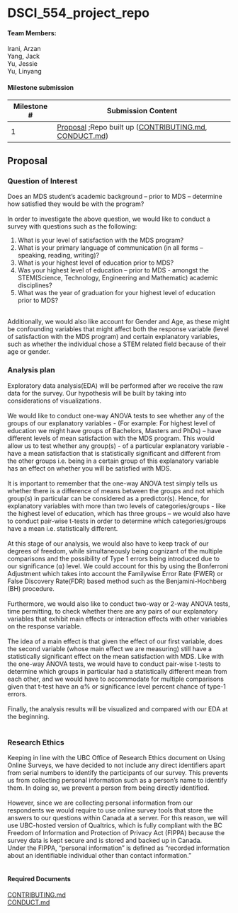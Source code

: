 # DSCI_554_project_repo


#### Team Members:

Irani, Arzan <br/>
Yang, Jack <br/>
Yu, Jessie <br/>
Yu, Linyang <br/>

#### Milestone submission

| Milestone # | Submission Content |
|-------------|--------------------|
| 1 | [Proposal](Milestone_1/Proposal.md) ;Repo built up ([CONTRIBUTING.md](CONTRIBUTING.md), [CONDUCT.md](CONDUCT.md)) |

## Proposal

### Question of Interest

Does an MDS student’s academic background – prior to MDS – determine how satisfied they would be with the program?<br/>
<br/>
In order to investigate the above question, we would like to conduct a survey with questions such as the following:<br/>
1. What is your level of satisfaction with the MDS program?
2. What is your primary language of communication (in all forms – speaking, reading, writing)?
3. What is your highest level of education prior to MDS?
4. Was your highest level of education – prior to MDS - amongst the STEM(Science, Technology, Engineering and Mathematic) academic disciplines?
5. What was the year of graduation for your highest level of education prior to MDS?
<br/>
Additionally, we would also like account for Gender and Age, as these might be confounding variables that might affect both the response variable (level of satisfaction with the MDS program) and certain explanatory variables, such as whether the individual chose a STEM related field because of their age or gender.<br/>

### Analysis plan

Exploratory data analysis(EDA) will be performed after we receive the raw data for the survey. Our hypothesis will be built by taking into considerations of visualizations.<br/>
<br/>
We would like to conduct one-way ANOVA tests to see whether any of the groups of our explanatory variables - (For example: For highest level of education we might have groups of Bachelors, Masters and PhDs) – have different levels of mean satisfaction with the MDS program. This would allow us to test whether any group(s) - of a particular explanatory variable - have a mean satisfaction that is statistically significant and different from the other groups i.e. being in a certain group of this explanatory variable has an effect on whether you will be satisfied with MDS.<br/>
<br/>
It is important to remember that the one-way ANOVA test simply tells us whether there is a difference of means between the groups and not which group(s) in particular can be considered as a predictor(s). Hence, for explanatory variables with more than two levels of categories/groups - like the highest level of education, which has three groups – we would also have to conduct pair-wise t-tests in order to determine which categories/groups have a mean i.e. statistically different.<br/>
<br/>
At this stage of our analysis, we would also have to keep track of our degrees of freedom, while simultaneously being cognizant of the multiple comparisons and the possibility of Type 1 errors being introduced due to our significance (⍺) level. We could account for this by using the Bonferroni Adjustment which takes into account the Familywise Error Rate (FWER) or False Discovery Rate(FDR) based method such as the Benjamini-Hochberg (BH) procedure. <br/>
<br/>
Furthermore, we would also like to conduct two-way or 2-way ANOVA tests, time permitting, to check whether there are any pairs of our explanatory variables that exhibit main effects or interaction effects with other variables on the response variable. <br/>
<br/>
The idea of a main effect is that given the effect of our first variable, does the second variable (whose main effect we are measuring) still have a statistically significant effect on the mean satisfaction with MDS. Like with the one-way ANOVA tests, we would have to conduct pair-wise t-tests to determine which groups in particular had a statistically different mean from each other, and we would have to accommodate for multiple comparisons given that t-test have an ⍺% or significance level percent chance of type-1 errors.<br/>
<br/>
Finally, the analysis results will be visualized and compared with our EDA at the beginning.<br/>
<br/>

### Research Ethics

Keeping in line with the UBC Office of Research Ethics document on Using Online Surveys, we have decided to not include any direct identifiers apart from serial numbers to identify the participants of our survey. This prevents us from collecting personal information such as a person’s name to identify them. In doing so, we prevent a person from being directly identified. <br/>
<br/>
However, since we are collecting personal information from our respondents we would require to use online survey tools that store the answers to our questions within Canada at a server. For this reason, we will use UBC-hosted version of Qualtrics, which is fully compliant with the BC Freedom of Information and Protection of Privacy Act (FIPPA) because the survey data is kept secure and is stored and backed up in Canada. <br/>
Under the FIPPA, “personal information” is defined as “recorded information about an identifiable individual other than contact information.” <br/>
<br/>

#### Required Documents

[CONTRIBUTING.md](CONTRIBUTING.md)<br/>
[CONDUCT.md](CONDUCT.md)<br/>

